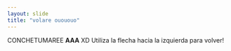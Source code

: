 ```yaml
---
layout: slide
title: "volare ouououo"
---
```

CONCHETUMAREE **AAA** XD
Utiliza la flecha hacia la izquierda para volver!
